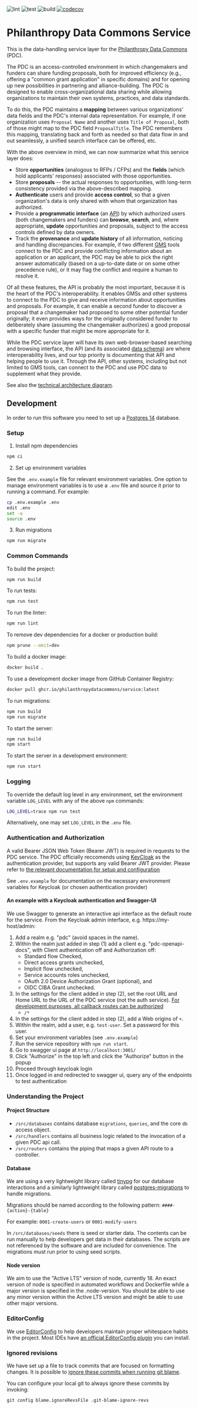 ![lint](https://github.com/PhilanthropyDataCommons/service/actions/workflows/lint.yml/badge.svg)
![test](https://github.com/PhilanthropyDataCommons/service/actions/workflows/test.yml/badge.svg)
![build](https://github.com/PhilanthropyDataCommons/service/actions/workflows/build.yml/badge.svg)
[![codecov](https://codecov.io/gh/PhilanthropyDataCommons/service/branch/main/graph/badge.svg?token=PG6K5X5HZD)](https://codecov.io/gh/PhilanthropyDataCommons/service)

# Philanthropy Data Commons Service

This is the data-handling service layer for the [Philanthropy Data Commons](https://philanthropydatacommons.org) (PDC).

The PDC is an access-controlled environment in which changemakers and funders can share funding proposals, both for improved efficiency (e.g., offering a "common grant application" in specific domains) and for opening up new possibilities in partnering and alliance-building. The PDC is designed to enable cross-organizational data sharing while allowing organizations to maintain their own systems, practices, and data standards.

To do this, the PDC maintains a **mapping** between various organizations' data fields and the PDC's internal data representation. For example, if one organization uses `Proposal Name` and another uses `Title of Proposal`, both of those might map to the PDC field `ProposalTitle`. The PDC remembers this mapping, translating back and forth as needed so that data flow in and out seamlessly, a unified search interface can be offered, etc.

With the above overview in mind, we can now summarize what this service layer does:

- Store **opportunities** (analogous to RFPs / CFPs) and the **fields** (which hold applicants' responses) associated with those opportunities.
- Store **proposals** -- the actual responses to opportunities, with long-term consistency provided via the above-described mapping.
- **Authenticate** users and provide **access control**, so that a given organization's data is only shared with whom that organization has authorized.
- Provide a **programmatic interface** (an [API](https://en.wikipedia.org/wiki/API)) by which authorized users (both changemakers and funders) can **browse**, **search**, and, where appropriate, **update** opportunities and proposals, subject to the access controls defined by data owners.
- Track the **provenance** and **update history** of all information, noticing and handling discrepancies. For example, if two different [GMS](https://en.wikipedia.org/wiki/Grant_management_software) tools connect to the PDC and provide conflicting information about an application or an applicant, the PDC may be able to pick the right answer automatically (based on a up-to-date date or on some other precedence rule), or it may flag the conflict and require a human to resolve it.

Of all these features, the API is probably the most important, because it is the heart of the PDC's interoperability. It enables GMSs and other systems to connect to the PDC to give and receive information about opportunities and proposals. For example, it can enable a second funder to discover a proposal that a changemaker had proposed to some other potential funder originally; it even provides ways for the originally considered funder to deliberately share (assuming the changemaker authorizes) a good proposal with a specific funder that might be more appropriate for it.

While the PDC service layer will have its own web-browser-based searching and browsing interface, the API (and its associated [data schema](docs/ENTITY_RELATIONSHIP_DIAGRAM.md)) are where interoperability lives, and our top priority is documenting that API and helping people to use it. Through the API, other systems, including but not limited to GMS tools, can connect to the PDC and use PDC data to supplement what they provide.

See also the [technical architecture diagram](docs/ARCHITECTURE.md).

## Development

In order to run this software you need to set up a [Postgres 14](https://www.postgresql.org/) database.

### Setup

1. Install npm dependencies

```bash
npm ci
```

2. Set up environment variables

See the `.env.example` file for relevant environment variables. One option to manage environment variables is to use a `.env` file and source it prior to running a command. For example:

```bash
cp .env.example .env
edit .env
set -a
source .env
```

3. Run migrations

```bash
npm run migrate
```

### Common Commands

To build the project:

```bash
npm run build
```

To run tests:

```bash
npm run test
```

To run the linter:

```bash
npm run lint
```

To remove dev dependencies for a docker or production build:

```bash
npm prune --omit=dev
```

To build a docker image:

```bash
docker build .
```

To use a development docker image from GitHub Container Registry:

```bash
docker pull ghcr.io/philanthropydatacommons/service:latest
```

To run migrations:

```bash
npm run build
npm run migrate
```

To start the server:

```bash
npm run build
npm start
```

To start the server in a development environment:

```bash
npm run start
```

### Logging

To override the default log level in any environment, set the environment variable `LOG_LEVEL` with any of the above `npm` commands:

```bash
LOG_LEVEL=trace npm run test
```

Alternatively, one may set `LOG_LEVEL` in the `.env` file.

### Authentication and Authorization

A valid Bearer JSON Web Token (Bearer JWT) is required in requests to the PDC service. The PDC officially reccomends using [KeyCloak](https://www.keycloak.org/) as the authentication provider, but supports any valid Bearer JWT provider. Please refer to [the relevant documentation for setup and configuration](https://www.keycloak.org/guides#getting-started)

See `.env.example` for documentation on the necessary environment variables for Keycloak (or chosen authentication provider)

#### An example with a Keycloak authentication and Swagger-UI

We use Swagger to generate an interactive api interface as the default route for the service.
From the Keycloak admin interface, e.g. https://my-host/admin:

1. Add a realm e.g. "pdc" (avoid spaces in the name).
2. Within the realm just added in step (1) add a client e.g. "pdc-openapi-docs", with Client authentication off and Authorization off:
   - Standard flow Checked,
   - Direct access grants unchecked,
   - Implicit flow unchecked,
   - Service accounts roles unchecked,
   - OAuth 2.0 Device Authorization Grant (optional), and
   - OIDC CIBA Grant unchecked.
3. In the settings for the client added in step (2), set the root URL and Home URL to the URL of the PDC service (not the auth service). [For development purposes, all callback routes can be authorized](https://www.keycloak.org/docs/23.0.7/authorization_services/#_resource_overview)
   - `/*`
4. In the settings for the client added in step (2), add a Web origins of `+`.
5. Within the realm, add a user, e.g. `test-user`. Set a password for this user.
6. Set your environment variables (see `.env.example`)
7. Run the service repository with `npm run start`.
8. Go to swagger ui page at `http://localhost:3001/`
9. Click "Authorize" in the top left and click the "Authorize" button in the popup
10. Proceed through keycloak login
11. Once logged in and redirected to swagger ui, query any of the endpoints to test authentication

### Understanding the Project

#### Project Structure

- `/src/databases` contains database `migrations`, `queries`, and the core `db` access object.
- `/src/handlers` contains all business logic related to the invocation of a given PDC api call.
- `/src/routers` contains the piping that maps a given API route to a controller.

#### Database

We are using a very lightweight library called [tinypg](https://www.npmjs.com/package/tinypg) for our database interactions and a similarly lightweight library called [postgres-migrations](https://www.npmjs.com/package/postgres-migrations) to handle migrations.

Migrations should be named according to the following pattern: `####-{action}-{table}`

For example: `0001-create-users` or `0001-modify-users`

In `/src/databases/seeds` there is seed or starter data. The contents can be run manually to help developers get data in their databases. The scripts are not referenced by the software and are included for convenience. The migrations must run prior to using seed scripts.

#### Node version

We aim to use the "Active LTS" version of node, currently 18. An exact version of node is specified in automated workflows and Dockerfile while a major version is specified in the .node-version. You should be able to use any minor version within the Active LTS version and might be able to use other major versions.

### EditorConfig

We use [EditorConfig](https://editorconfig.org/) to help developers maintain proper whitespace habits in the project. Most IDEs have [an official EditorConfig plugin](https://editorconfig.org/#download) you can install.

### Ignored revisions

We have set up a file to track commits that are focused on formatting changes. It is possible to [ignore these commits when running git blame](https://akrabat.com/ignoring-revisions-with-git-blame/).

You can configure your local git to always ignore these commits by invoking:

```
git config blame.ignoreRevsFile .git-blame-ignore-revs
```
